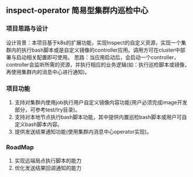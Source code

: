 ## inspect-operator 简易型集群内巡检中心

### 项目思路与设计
设计背景：本项目基于k8s的扩展功能，实现Inspect的自定义资源，实现一个集群内的执行bash脚本或是自定义镜像的controller应用。调用方可在cluster中部署与启动相关配置即可使用。
思路：当应用启动后，会启动一个controller，controller会监听所需的资源，并执行相应的业务逻辑(如：执行巡检脚本或镜像，再使用集群内的消息中心进行通知)。

### 项目功能
1. 支持对集群内使用job执行用户自定义镜像内容功能(用户必须完成image开发部分，可参考test/try目录)。
2. 支持对本地节点执行bash脚本功能，其中提供内置巡检bash脚本或用户可自定义bash脚本内容。
3. 提供发送结果通知功能(使用集群内消息中心operator实现)。


### RoadMap
1. 实现远端局点执行脚本的能力
2. 优化发送结果回调通知的能力
